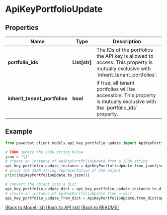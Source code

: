 # ApiKeyPortfolioUpdate


## Properties

Name | Type | Description | Notes
------------ | ------------- | ------------- | -------------
**portfolio_ids** | **List[str]** | The IDs of the portfolios the API key is allowed to access. This property is mutually exclusive with &#x60;inherit_tenant_portfolios&#x60;. | [optional] 
**inherit_tenant_portfolios** | **bool** | If true, all tenant portfolios will be accessible. This property is mutually exclusive with the &#x60;portfolio_ids&#x60; property. | [optional] [default to False]

## Example

```python
from powerbot_client.models.api_key_portfolio_update import ApiKeyPortfolioUpdate

# TODO update the JSON string below
json = "{}"
# create an instance of ApiKeyPortfolioUpdate from a JSON string
api_key_portfolio_update_instance = ApiKeyPortfolioUpdate.from_json(json)
# print the JSON string representation of the object
print(ApiKeyPortfolioUpdate.to_json())

# convert the object into a dict
api_key_portfolio_update_dict = api_key_portfolio_update_instance.to_dict()
# create an instance of ApiKeyPortfolioUpdate from a dict
api_key_portfolio_update_from_dict = ApiKeyPortfolioUpdate.from_dict(api_key_portfolio_update_dict)
```
[[Back to Model list]](../README.md#documentation-for-models) [[Back to API list]](../README.md#documentation-for-api-endpoints) [[Back to README]](../README.md)


